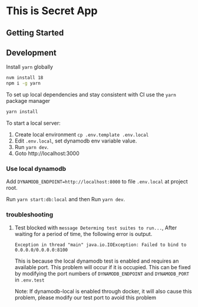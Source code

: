 # This is Secret App

## Getting Started

## Development

Install `yarn` globally

```bash
nvm install 18
npm i -g yarn
```

To set up local dependencies and stay consistent with CI use the `yarn` package manager

```bash
yarn install
```

To start a local server:

1. Create local environment `cp .env.template .env.local`
2. Edit `.env.local`, set dynamodb env variable value.
3. Run `yarn dev`.
4. Goto http://localhost:3000

### Use local dynamodb

Add `DYNAMODB_ENDPOINT=http://localhost:8000` to file `.env.local` at project root.

Run `yarn start:db:local` and then Run `yarn dev`.

### troubleshooting

1. Test blocked with `message Determing test suites to run...`, After waiting for a period of time, the following error is output.

   `Exception in thread "main" java.io.IOException: Failed to bind to 0.0.0.0/0.0.0.0:8100`

   This is because the local dynamodb test is enabled and requires an available port. This problem will occur if it is occupied. This can be fixed by modifying the port numbers of `DYNAMODB_ENDPOINT` and `DYNAMODB_PORT` in `.env.test`

   Note: If dynamodb-local is enabled through docker, it will also cause this problem, please modify our test port to avoid this problem
